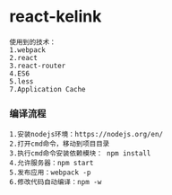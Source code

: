 # react-kelink
```
使用到的技术：
1.webpack
2.react
3.react-router
4.ES6
5.less
7.Application Cache
```
### 编译流程
```
1.安装nodejs环境：https://nodejs.org/en/
2.打开cmd命令，移动到项目目录
3.执行cmd命令安装依赖模块： npm install
4.允许服务器：npm start
5.发布应用：webpack -p
6.修改代码自动编译：npm -w
```
